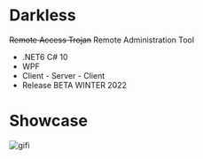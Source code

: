 # Darkless
~~Remote Access Trojan~~ Remote Administration Tool
- .NET6 C# 10
- WPF
- Client - Server - Client
- Release BETA WINTER 2022

# Showcase

![gifi](https://user-images.githubusercontent.com/56397706/174505246-cdfbec64-0dd6-4b2f-82b6-9fbce1e64edb.gif)
